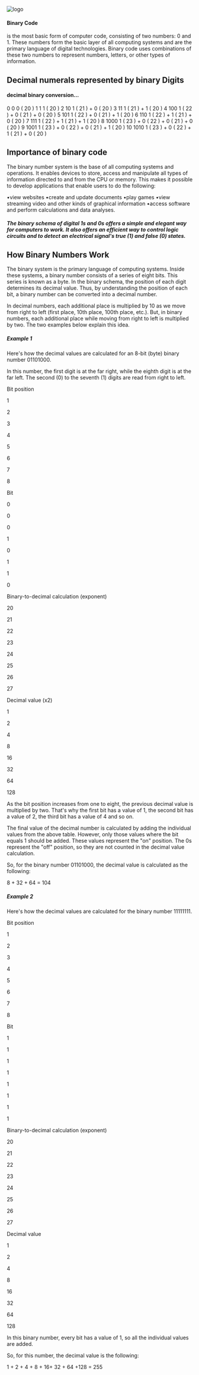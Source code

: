 ![logo](https://github.com/YashShreshthaRaj404/binary_code/blob/main/binary-ndeaveyqv9hps1g9.jpg)

#### Binary Code
is the most basic form of computer code, consisting of two numbers: 0 and 1. These numbers form the basic layer of all computing systems and are the primary language of digital technologies. Binary code uses combinations of these two numbers to represent numbers, letters, or other types of information.



## Decimal numerals represented by binary Digits

#### decimal	binary	conversion...

0	0	0 ( 20 )
1	1	1 ( 20 )
2	10	1 ( 21 ) + 0 ( 20 )
3	11	1 ( 21 ) + 1 ( 20 )
4	100	1 ( 22 ) + 0 ( 21 ) + 0 ( 20 )
5	101	1 ( 22 ) + 0 ( 21 ) + 1 ( 20 )
6	110	1 ( 22 ) + 1 ( 21 ) + 0 ( 20 )
7	111	1 ( 22 ) + 1 ( 21 ) + 1 ( 20 )
8	1000	1 ( 23 ) + 0 ( 22 ) + 0 ( 21 ) + 0 ( 20 )
9	1001	1 ( 23 ) + 0 ( 22 ) + 0 ( 21 ) + 1 ( 20 )
10	1010	1 ( 23 ) + 0 ( 22 ) + 1 ( 21 ) + 0 ( 20 )

## Importance of binary code
The binary number system is the base of all computing systems and operations. It enables devices to store, access and manipulate all types of information directed to and from the CPU or memory. This makes it possible to develop applications that enable users to do the following:

•view websites
•create and update documents
•play games
•view streaming video and other kinds of graphical information
•access software and 
perform calculations and data analyses.

##### The binary schema of digital 1s and 0s offers a simple and elegant way for computers to work. It also offers an efficient way to control logic circuits and to detect an electrical signal's true (1) and false (0) states.

## How Binary Numbers Work

The binary system is the primary language of computing systems. Inside these systems, a binary number consists of a series of eight bits. This series is known as a byte. In the binary schema, the position of each digit determines its decimal value. Thus, by understanding the position of each bit, a binary number can be converted into a decimal number.

In decimal numbers, each additional place is multiplied by 10 as we move from right to left (first place, 10th place, 100th place, etc.). But, in binary numbers, each additional place while moving from right to left is multiplied by two. The two examples below explain this idea.

##### Example 1
Here's how the decimal values are calculated for an 8-bit (byte) binary number 01101000.

In this number, the first digit is at the far right, while the eighth digit is at the far left. The second (0) to the seventh (1) digits are read from right to left.

Bit position

1

2

3

4

5

6

7

8

Bit

0

0

0

1

0

1

1

0

Binary-to-decimal calculation (exponent)

20

21

22

23

24

25

26

27

Decimal value (x2)

1

2

4

8

16

32

64

128

As the bit position increases from one to eight, the previous decimal value is multiplied by two. That's why the first bit has a value of 1, the second bit has a value of 2, the third bit has a value of 4 and so on.

The final value of the decimal number is calculated by adding the individual values from the above table. However, only those values where the bit equals 1 should be added. These values represent the "on" position. The 0s represent the "off" position, so they are not counted in the decimal value calculation.

So, for the binary number 01101000, the decimal value is calculated as the following:

8 + 32 + 64 = 104

##### Example 2
Here's how the decimal values are calculated for the binary number 11111111.

Bit position

1

2

3

4

5

6

7

8

Bit

1

1

1

1

1

1

1

1

Binary-to-decimal calculation (exponent)

20

21

22

23

24

25

26

27

Decimal value

1

2

4

8

16

32

64

128

In this binary number, every bit has a value of 1, so all the individual values are added.

So, for this number, the decimal value is the following:

1 + 2 + 4 + 8 + 16+ 32 + 64 +128 = 255